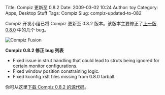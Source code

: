 Title: Compiz 更新至 0.8.2
Date: 2009-03-02 10:24
Author: toy
Category: Apps, Desktop Stuff
Tags: Compiz
Slug: compiz-updated-to-082

Compiz 开发小组已将 Compiz 更新至 0.8.2 版本。该版本主要修正了[上一版
0.8.0](http://linuxtoy.org/archives/compiz-080-released.html) 中的几个
bug。

![Compiz Fusion](http://i.linuxtoy.org/i/logo/compiz-fusion.png)

**Compiz 0.8.2 修正 bug 列表**

-   Fixed issue in strut handling that could lead to struts being
    ignored for  
    certain monitor configurations.
-   Fixed window position constraining logic.
-   Fixed kconfig xslt files missing from 0.8.0 tarball.

你可从这里[下载 Compiz 0.8.2
的源代码](http://releases.compiz.org/core/)。

